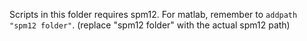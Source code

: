 Scripts in this folder requires spm12. 
For matlab, remember to `addpath "spm12 folder"`. (replace "spm12 folder" with the actual spm12 path)
